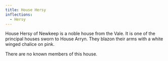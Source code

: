 ```yaml
---
title: House Hersy
inflections:
  - Hersy
---
```


House Hersy of Newkeep is a noble house from the Vale. It is one of the principal houses sworn to House Arryn. They blazon their arms with a white winged chalice on pink.

There are no known members of this house.


